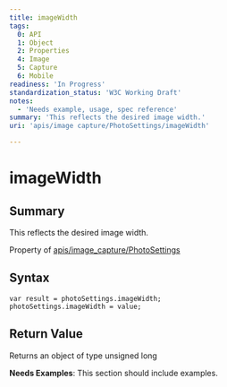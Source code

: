```yaml
---
title: imageWidth
tags:
  0: API
  1: Object
  2: Properties
  4: Image
  5: Capture
  6: Mobile
readiness: 'In Progress'
standardization_status: 'W3C Working Draft'
notes:
  - 'Needs example, usage, spec reference'
summary: 'This reflects the desired image width.'
uri: 'apis/image capture/PhotoSettings/imageWidth'

---
```

# imageWidth

## Summary

This reflects the desired image width.

<span data-meta="applies_to" data-type="key">Property of <span data-type="value">[apis/image\_capture/PhotoSettings](/apis/image_capture/PhotoSettings)</span></span>

## Syntax

``` {.js}
var result = photoSettings.imageWidth;
photoSettings.imageWidth = value;
```

## Return Value

<span data-meta="return" data-type="key">Returns an object of type <span data-type="value">unsigned long</span></span>

**Needs Examples**: This section should include examples.

